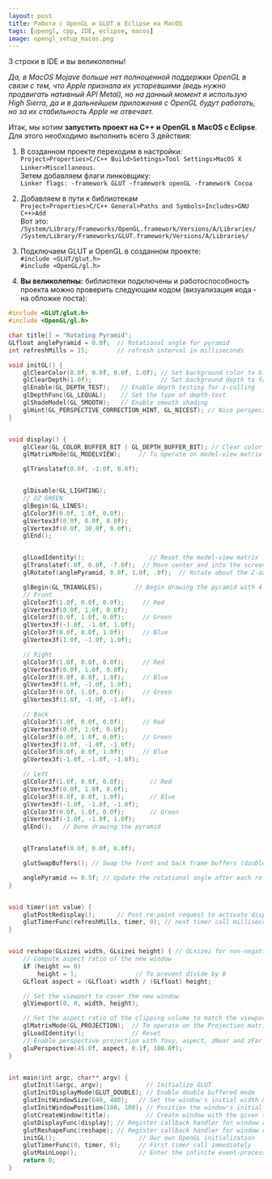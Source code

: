 ```yaml
---
layout: post 
title: Работа с OpenGL и GLUT в Eclipse на MacOS
tags: [opengl, cpp, IDE, eclipse, macos]
image: opengl_setup_macos.png
---
```


3 строки в IDE и вы великолепны!

<!--more-->

*Да, в MacOS Mojave больше нет полноценной поддержки OpenGL в связи с тем, что Apple признала их устаревшими (ведь нужно продвигать нативный API Metal), но на данный момент я использую High Sierra, да и в дальнейшем приложения с OpenGL будут работать, но за их стабильность Apple не отвечает.*

Итак, мы хотим **запустить проект на C++ и OpenGL в MacOS с Eclipse**. Для этого необходимо выполнить всего 3 действия:

1. В созданном проекте переходим в настройки:  <br/>
`Project>Properties>C/C++ Build>Settings>Tool Settings>MacOS X Linker>Miscellaneous`. <br/>
Зетем добавляем флаги линковщику: <br/>
`Linker flags: -framework GLUT -framework openGL -framework Cocoa`

2. Добавляем в пути к библиотекам <br/>
`Project>Properties>C/C++ General>Paths and Symbols>Includes>GNU C++>Add` <br/>
Вот это: <br/>
`/System/Library/Frameworks/OpenGL.framework/Versions/A/Libraries/` <br/>
`/System/Library/Frameworks/GLUT.framework/Versions/A/Libraries/`

3. Подключаем GLUT и OpenGL в созданном проекте: <br/>
`#include <GLUT/glut.h>` <br/>
`#include <OpenGL/gl.h>`

4. **Вы великолепны:** библиотеки подключены и работоспособность проекта можно проверить следующим кодом (визуализация кода - на обложке поста):

```cpp
#include <GLUT/glut.h>
#include <OpenGL/gl.h>

char title[] = "Rotating Pyramid";
GLfloat anglePyramid = 0.0f;  // Rotational angle for pyramid
int refreshMills = 15;        // refresh interval in milliseconds

void initGL() {
	glClearColor(0.0f, 0.0f, 0.0f, 1.0f); // Set background color to black and opaque
	glClearDepth(1.0f);                   // Set background depth to farthest
	glEnable(GL_DEPTH_TEST);   // Enable depth testing for z-culling
	glDepthFunc(GL_LEQUAL);    // Set the type of depth-test
	glShadeModel(GL_SMOOTH);   // Enable smooth shading
	glHint(GL_PERSPECTIVE_CORRECTION_HINT, GL_NICEST); // Nice perspective corrections
}


void display() {
	glClear(GL_COLOR_BUFFER_BIT | GL_DEPTH_BUFFER_BIT); // Clear color and depth buffers
	glMatrixMode(GL_MODELVIEW);     // To operate on model-view matrix

	glTranslatef(0.0f, -1.0f, 0.0f);


	glDisable(GL_LIGHTING);
	// OZ GREEN
	glBegin(GL_LINES);
	glColor3f(0.0f, 1.0f, 0.0f);
	glVertex3f(0.0f, 0.0f, 0.0f);
	glVertex3f(0.0f, 30.0f, 0.0f);
	glEnd();


	glLoadIdentity();                  // Reset the model-view matrix
	glTranslatef(.0f, 0.0f, -7.0f);  // Move center and into the screen
	glRotatef(anglePyramid, 0.0f, 1.0f, .0f);  // Rotate about the Z-axis

	glBegin(GL_TRIANGLES);         // Begin drawing the pyramid with 4 triangles
	// Front
	glColor3f(1.0f, 0.0f, 0.0f);     // Red
	glVertex3f(0.0f, 1.0f, 0.0f);
	glColor3f(0.0f, 1.0f, 0.0f);     // Green
	glVertex3f(-1.0f, -1.0f, 1.0f);
	glColor3f(0.0f, 0.0f, 1.0f);     // Blue
	glVertex3f(1.0f, -1.0f, 1.0f);

	// Right
	glColor3f(1.0f, 0.0f, 0.0f);     // Red
	glVertex3f(0.0f, 1.0f, 0.0f);
	glColor3f(0.0f, 0.0f, 1.0f);     // Blue
	glVertex3f(1.0f, -1.0f, 1.0f);
	glColor3f(0.0f, 1.0f, 0.0f);     // Green
	glVertex3f(1.0f, -1.0f, -1.0f);

	// Back
	glColor3f(1.0f, 0.0f, 0.0f);     // Red
	glVertex3f(0.0f, 1.0f, 0.0f);
	glColor3f(0.0f, 1.0f, 0.0f);     // Green
	glVertex3f(1.0f, -1.0f, -1.0f);
	glColor3f(0.0f, 0.0f, 1.0f);     // Blue
	glVertex3f(-1.0f, -1.0f, -1.0f);

	// Left
	glColor3f(1.0f, 0.0f, 0.0f);       // Red
	glVertex3f(0.0f, 1.0f, 0.0f);
	glColor3f(0.0f, 0.0f, 1.0f);       // Blue
	glVertex3f(-1.0f, -1.0f, -1.0f);
	glColor3f(0.0f, 1.0f, 0.0f);       // Green
	glVertex3f(-1.0f, -1.0f, 1.0f);
	glEnd();   // Done drawing the pyramid


	glTranslatef(0.0f, 0.0f, 0.0f);

	glutSwapBuffers(); // Swap the front and back frame buffers (double buffering)

	anglePyramid += 0.5f; // Update the rotational angle after each refresh
}


void timer(int value) {
	glutPostRedisplay();      // Post re-paint request to activate display()
	glutTimerFunc(refreshMills, timer, 0); // next timer call milliseconds later
}


void reshape(GLsizei width, GLsizei height) { // GLsizei for non-negative integer
	// Compute aspect ratio of the new window
	if (height == 0)
		height = 1;                // To prevent divide by 0
	GLfloat aspect = (GLfloat) width / (GLfloat) height;

	// Set the viewport to cover the new window
	glViewport(0, 0, width, height);

	// Set the aspect ratio of the clipping volume to match the viewport
	glMatrixMode(GL_PROJECTION);  // To operate on the Projection matrix
	glLoadIdentity();             // Reset
	// Enable perspective projection with fovy, aspect, zNear and zFar
	gluPerspective(45.0f, aspect, 0.1f, 100.0f);
}


int main(int argc, char** argv) {
	glutInit(&argc, argv);            // Initialize GLUT
	glutInitDisplayMode(GLUT_DOUBLE); // Enable double buffered mode
	glutInitWindowSize(640, 480);   // Set the window's initial width & height
	glutInitWindowPosition(100, 100); // Position the window's initial top-left corner
	glutCreateWindow(title);          // Create window with the given title
	glutDisplayFunc(display); // Register callback handler for window re- apaint event
	glutReshapeFunc(reshape); // Register callback handler for window re-size event
	initGL();                       // Our own OpenGL initialization
	glutTimerFunc(0, timer, 0);     // First timer call immediately
	glutMainLoop();                 // Enter the infinite event-processing loop
	return 0;
}
```